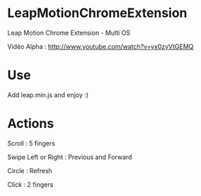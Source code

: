 LeapMotionChromeExtension
=========================

Leap Motion Chrome Extension - Multi OS

Vidéo Alpha : http://www.youtube.com/watch?v=yx0zyVtGEMQ


Use
=========================
Add leap.min.js and enjoy :)


Actions
=========================
Scroll : 5 fingers

Swipe Left or Right : Previous and Forward

Circle : Refresh

Click : 2 fingers
